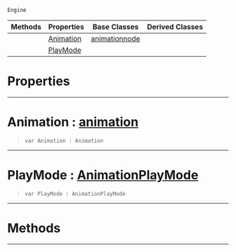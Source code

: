  `Engine`

|Methods|Properties|Base Classes|Derived Classes|
|---|---|---|---|
| |[ Animation](https://github.com/zeroengineteam/ZeroDocs/code_reference/class_reference/basicanimation.markdown#animation-zero-engine-do)|[animationnode](https://github.com/zeroengineteam/ZeroDocs/code_reference/class_reference/animationnode.markdown)| |
| |[ PlayMode](https://github.com/zeroengineteam/ZeroDocs/code_reference/class_reference/basicanimation.markdown#playmode-zero-engine-doc)| | |


 #  Properties


---  
 #  Animation : [animation](https://github.com/zeroengineteam/ZeroDocs/code_reference/class_reference/animation.markdown)

> 
> ``` lang=cpp, name=Zilch
> var Animation : Animation


---  
 #  PlayMode : [AnimationPlayMode](https://github.com/zeroengineteam/ZeroDocs/code_reference/enum_reference.markdown#animationplaymode)

> 
> ``` lang=cpp, name=Zilch
> var PlayMode : AnimationPlayMode


---  
 #  Methods


---  
 

 